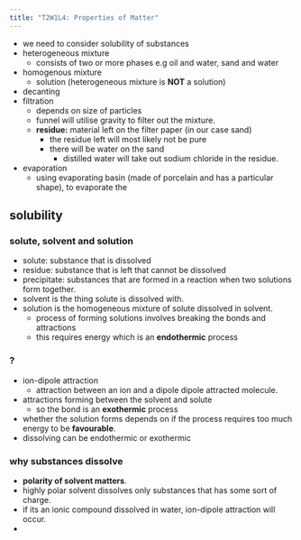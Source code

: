 ```yaml
---
title: "T2W1L4: Properties of Matter"
---
```

- we need to consider solubility of substances
- heterogeneous mixture
	- consists of two or more phases e.g oil and water, sand and water
- homogenous mixture
	- solution (heterogeneous mixture is **NOT** a solution)
- decanting
- filtration
	- depends on size of particles
	- funnel will utilise gravity to filter out the mixture.
	- **residue:** material left on the filter paper (in our case sand)
		- the residue left will most likely not be pure
		- there will be water on the sand
			- distilled water will take out sodium chloride in the residue.
- evaporation
	- using evaporating basin (made of porcelain and has a particular shape), to evaporate the

## solubility
### solute, solvent and solution
- solute: substance that is dissolved
- residue: substance that is left that cannot be dissolved
- precipitate: substances that are formed in a reaction when two solutions form together.
- solvent is the thing solute is dissolved with.
- solution is the homogeneous mixture of solute dissolved in solvent.
	- process of forming solutions involves breaking the bonds and attractions
	- this requires energy which is an **endothermic** process
### ?
- ion-dipole attraction
	- attraction between an ion and a dipole dipole attracted molecule.
- attractions forming between the solvent and solute
	- so the bond is an **exothermic** process
- whether the solution forms depends on if the process requires too much energy to be **favourable**.
- dissolving can be endothermic or exothermic
### why substances dissolve
- **polarity of solvent matters**.
- highly polar solvent dissolves only substances that has some sort of charge.
- if its an ionic compound dissolved in water, ion-dipole attraction will occur.
- 